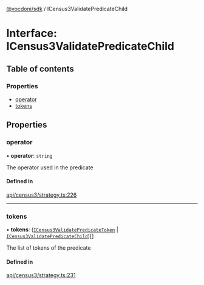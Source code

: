 [@vocdoni/sdk](/sdk) / ICensus3ValidatePredicateChild

# Interface: ICensus3ValidatePredicateChild

## Table of contents

### Properties

- [operator](ICensus3ValidatePredicateChild#operator)
- [tokens](ICensus3ValidatePredicateChild#tokens)

## Properties

### operator

• **operator**: `string`

The operator used in the predicate

#### Defined in

[api/census3/strategy.ts:226](https://github.com/vocdoni/vocdoni-sdk/blob/2ec9544f0d792289a6e591f4f269c47a23ca40a1/src/api/census3/strategy.ts#L226)

___

### tokens

• **tokens**: ([`ICensus3ValidatePredicateToken`](ICensus3ValidatePredicateToken.md) \| [`ICensus3ValidatePredicateChild`](ICensus3ValidatePredicateChild))[]

The list of tokens of the predicate

#### Defined in

[api/census3/strategy.ts:231](https://github.com/vocdoni/vocdoni-sdk/blob/2ec9544f0d792289a6e591f4f269c47a23ca40a1/src/api/census3/strategy.ts#L231)
